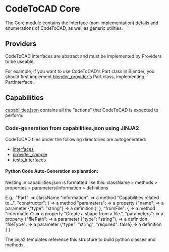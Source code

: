 # CodeToCAD Core

The Core module contains the interface (non-implementation) details and enumerations of CodeToCAD, as well as generic utilities.

## Providers 

CodeToCAD interfaces are abstract and must be implemented by Providers to be useable.

For example, if you want to use CodeToCAD's Part class in Blender, you should first implement [blender_provider's](../providers/blender/) Part class, implementing PartInterface.

## Capabilities

[capabilities.json](./capabilities.json) contains all the "actions" that CodeToCAD is expected to perform.

### Code-generation from capabilities.json using JINJA2

CodeToCAD files under the following directories are autogenerated:

- [interfaces](./interfaces/)
- [provider_sample](./provider_sample/)
- [tests_interfaces](./tests_interfaces/)

#### Python Code Auto-Generation explanation:

Nesting in capabilities.json is formatted like this:
    className > methods > properties > parameters/information > definitions

E.g.:
    "Part": => className
        "information": => a method
            "Capabilities related to...",
        "constructor": { => a method
            "parameters": => a property
                {"name": => a parameter
                    {"type": "string"} => a definition
                },
        },
        "fromFile": { => a method
            "information": => a property
                "Create a shape from a file.",
            "parameters": => a property
                {"filePath": => a parameter
                    {"type": "string"}, => a definition
                "fileType": => a parameter
                    {"type": "string", "required": false} => a definition
                }
        }

The jinja2 templates reference this structure to build python classes and methods.